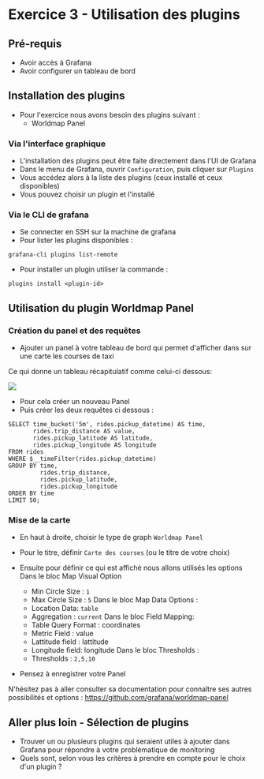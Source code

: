 # Exercice 3 - Utilisation des plugins

## Pré-requis
- Avoir accès à Grafana 
- Avoir configurer un tableau de bord

## Installation des plugins

- Pour l'exercice nous avons besoin des plugins suivant :
  - Worldmap Panel

### Via l'interface graphique
- L'installation des plugins peut être faite directement dans l'UI de Grafana
- Dans le menu de Grafana, ouvrir `Configuration`, puis cliquer sur `Plugins`
- Vous accédez alors à la liste des plugins (ceux installé et ceux disponibles)
- Vous pouvez choisir un plugin et l'installé


### Via le CLI de grafana
- Se connecter en SSH sur la machine de grafana
- Pour lister les plugins disponibles :
```
grafana-cli plugins list-remote
```
- Pour installer un plugin utiliser la commande : 
```
plugins install <plugin-id>
```


## Utilisation du plugin Worldmap Panel
### Création du panel et des requêtes
- Ajouter un panel à votre tableau de bord qui permet d'afficher dans sur une carte les courses de taxi

Ce qui donne un tableau récapitulatif comme celui-ci dessous: 

![](https://assets.iobeam.com/images/docs/screenshots-for-grafana-tutorial/grafana_worldmap_query_results.png)

- Pour cela créer un nouveau Panel
- Puis créer les deux requêtes ci dessous :
```
SELECT time_bucket('5m', rides.pickup_datetime) AS time,
       rides.trip_distance AS value,
       rides.pickup_latitude AS latitude,
       rides.pickup_longitude AS longitude
FROM rides
WHERE $__timeFilter(rides.pickup_datetime) 
GROUP BY time,
         rides.trip_distance,
         rides.pickup_latitude,
         rides.pickup_longitude
ORDER BY time
LIMIT 50;
```

### Mise de la carte
- En haut à droite, choisir le type de graph `Worldmap Panel`
- Pour le titre, définir  `Carte des courses` (ou le titre de votre choix)
- Ensuite pour définir ce qui est affiché nous allons utilisés les options
  Dans le bloc Map Visual Option
  - Min Circle Size : `1`
  - Max Circle Size : `5`
  Dans le bloc Map Data Options :
  - Location Data: `table`
  - Aggregation : `current`
  Dans le bloc Field Mapping:
  - Table Query Format : coordinates
  - Metric Field : value
  - Lattitude field : lattitude
  - Longitude field: longitude
  Dans le bloc Thresholds : 
  - Thresholds : `2,5,10`

- Pensez à enregistrer votre Panel

N'hésitez pas à aller consulter sa documentation pour connaître ses autres possibilités et options : https://github.com/grafana/worldmap-panel

## Aller plus loin -  Sélection de plugins

- Trouver un ou plusieurs plugins qui seraient utiles à ajouter dans Grafana pour répondre à votre problèmatique de monitoring
- Quels sont, selon vous les critères à prendre en compte pour le choix d'un plugin ?
